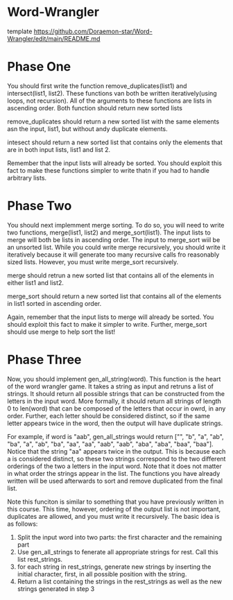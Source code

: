 # Word-Wrangler
template https://github.com/Doraemon-star/Word-Wrangler/edit/main/README.md

# Phase One
You should first write the function remove_duplicates(list1) and intersect(list1, list2). These functions van both be written iteratively(using loops, not recursion). All of the arguments to these functions are lists in ascending order. Both function should return new sorted lists

remove_duplicates should return a new sorted list with the same elements asn the input, list1, but without andy duplicate elements.

intesect should return a new sorted list that contains only the elements that are in both input lists, list1 and list 2.

Remember that the input lists will already be sorted. You should exploit this fact to make these functions simpler to write thatn if you had to handle arbitrary lists.

# Phase Two
You should next implemment merge sorting. To do so, you will need to write two functions, merge(list1, list2) and merge_sort(list1). The input lists to merge will both be lists in ascending order. The input to merge_sort wiil be an unsorted list. While you could write merge recursively, you should write it iteratively because it will generate too many recursive calls fro reasonably sized lists. However, you must write merge_sort recursively.

merge should retrun a new sorted list that contains all of the elements in either list1 and list2.

merge_sort should return a new sorted list that contains all of the elements in list1 sorted in ascending order.

Again, remember that the input lists to merge will already be sorted. You should exploit this fact to make it simpler to  write. Further, merge_sort should use merge to help sort the list!
# Phase Three

Now, you should implement gen_all_string(word). This function is the heart of the word wrangler game. It takes a string as input and retruns a list of strings. It should return all possible strings that can be constructed from the letters in the input word. More formally, it should return all strings of length 0 to len(word) that can be composed of the letters that occur in owrd, in any order. Further, each letter should be considered distinct, so if the same letter appears twice in the word, then the output will have duplicate strings.

For example, if word is "aab", gen_all_strings would return ["", "b", "a", "ab", "ba", "a", "ab", "ba", "aa", "aa", "aab", "aab", "aba", "aba", "baa", "baa"]. Notice that the string "aa" appears twice in the output. This is because each a is considered distinct, so these two strings correspond to the two different orderings of the two a letters in the input word. Note that it does not matter in what order the strings appear in the list. The functions you have already written will be used afterwards to sort and remove duplicated from the final list.

Note this funciton is similar to something that you have previously written in this course. This time, however, ordering of the output list is not important, duplicates are allowed, and you must write it recursively. The basic idea is  as follows:
1. Split the input word into two parts: the first character and the remaining part
2. Use gen_all_strings to fenerate all appropriate strings for rest. Call this list rest_strings.
3. for each string in rest_strings, generate new strings by inserting the initial character, first, in all possible position with the string.
4. Return a list containing the strings in the rest_strings as well as the new strings generated in step 3
